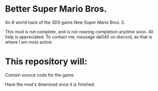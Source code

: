 # Better Super Mario Bros.
An 8 world hack of the 3DS game New Super Mario Bros. 2.

This mod is not complete, and is not nearing completion anytime soon. All help is appreciated. To contact me, message dal145 on discord, as that is where I am most active.
# This repository will:
Contain source code for the game.

Have the mod's download once it is finished.
